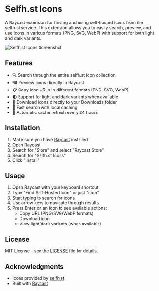 # Selfh.st Icons

A Raycast extension for finding and using self-hosted icons from the selfh.st service. This extension allows you to easily search, preview, and use icons in various formats (PNG, SVG, WebP) with support for both light and dark variants.

![Selfh.st Icons Screenshot](../metadata/selfh-st-icons-1.png)


## Features

- 🔍 Search through the entire selfh.st icon collection
- 🖼️ Preview icons directly in Raycast
- 📋 Copy icon URLs in different formats (PNG, SVG, WebP)
- 🌓 Support for light and dark variants when available
- 💾 Download icons directly to your Downloads folder
- 🚀 Fast search with local caching
- 🔄 Automatic cache refresh every 24 hours

## Installation

1. Make sure you have [Raycast](https://raycast.com/) installed
2. Open Raycast
3. Search for "Store" and select "Raycast Store"
4. Search for "Selfh.st Icons"
5. Click "Install"

## Usage

1. Open Raycast with your keyboard shortcut
2. Type "Find Self-Hosted Icon" or just "icon"
3. Start typing to search for icons
4. Use arrow keys to navigate through results
5. Press Enter on an icon to see available actions:
   - Copy URL (PNG/SVG/WebP formats)
   - Download icon
   - View light/dark variants (when available)


## License

MIT License - see the [LICENSE](LICENSE) file for details.

## Acknowledgments

- Icons provided by [selfh.st](https://selfh.st)
- Built with [Raycast](https://raycast.com)